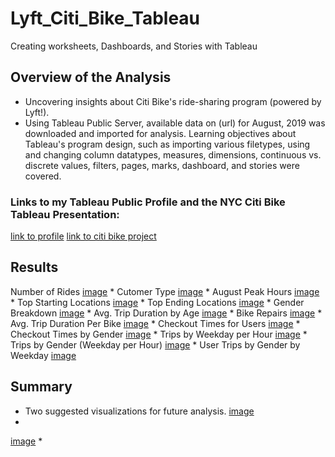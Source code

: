 # Lyft_Citi_Bike_Tableau
Creating worksheets, Dashboards, and Stories with Tableau

## Overview of the Analysis
* Uncovering insights about Citi Bike's ride-sharing program (powered by Lyft!).
* Using Tableau Public Server, available data on (url) for August, 2019 was downloaded and imported for analysis. Learning objectives about Tableau's program design, such as importing various filetypes, using and changing column datatypes, measures, dimensions, continuous vs. discrete values, filters, pages, marks, dashboard, and stories were covered.

### Links to my Tableau Public Profile and the NYC Citi Bike Tableau Presentation:
[link to profile](https://public.tableau.com/app/profile/derek.huggens)
[link to citi bike project](https://public.tableau.com/app/profile/derek.huggens/viz/CitiBikeDashboardStory/NYCCitiBikeStory)

## Results

Number of Rides
[image]()
* 
Cutomer Type
[image]()
* 
August Peak Hours
[image]()
* 
Top Starting Locations
[image]()
* 
Top Ending Locations
[image]()
* 
Gender Breakdown
[image]()
* 
Avg. Trip Duration by Age
[image]()
* 
Bike Repairs
[image]()
* 
Avg. Trip Duration Per Bike
[image]()
* 
Checkout Times for Users
[image]()
* 
Checkout Times by Gender
[image]()
* 
Trips by Weekday per Hour
[image]()
* 
Trips by Gender (Weekday per Hour)
[image]()
* 
User Trips by Gender by Weekday
[image]()


## Summary
*  Two suggested visualizations for future analysis.
[image]()
*
[image]()
*
